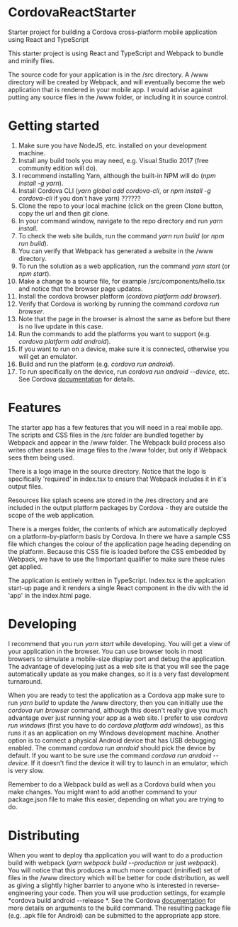# CordovaReactStarter
Starter project for building a Cordova cross-platform mobile application using React and TypeScript

This starter project is using React and TypeScript and Webpack to bundle and minify files.

The source code for your application is in the /src directory. A /www directory will be created by Webpack, and will eventually become the web application that is rendered in your mobile app. I would advise against putting any source files in the /www folder, or including it in source control.

# Getting started

1. Make sure you have NodeJS, etc. installed on your development machine.
1. Install any build tools you may need, e.g. Visual Studio 2017 (free community edition will do).
1. I recommend installing Yarn, although the built-in NPM will do (*npm install -g yarn*).
1. Install Cordova CLI (*yarn global add cordova-cli*, or *npm install -g cordova-cli* if you don't have yarn)  ??????
1. Clone the repo to your local machine (click on the green Clone button, copy the url and then git clone.
1. In your command window, navigate to the repo directory and run *yarn install*.
1. To check the web site builds, run the command *yarn run build* (or *npm run build*).
1. You can verify that Webpack has generated a website in the /www directory.
1. To run the solution as a web application, run the command *yarn start* (or *npm start*).
1. Make a change to a source file, for example /src/components/hello.tsx and notice that the browser page updates.
1. Install the cordova browser platform (*cordova platform add browser*).
1. Verify that Cordova is working by running the command *cordova run browser*.
1. Note that the page in the browser is almost the same as before but there is no live update in this case.
1. Run the commands to add the platforms you want to support (e.g. *cordova platform add android*).
1. If you want to run on a device, make sure it is connected, otherwise you will get an emulator.
1. Build and run the platform (e.g. *cordova run android*).
1. To run specifically on the device, run *cordova run android --device*, etc. See Cordova [documentation](https://cordova.apache.org/docs/) for details.

# Features

The starter app has a few features that you will need in a real mobile app. The scripts and CSS files in the /src folder are bundled together by Webpack and appear in the /www folder. The Webpack build process also writes other assets like image files to the /www folder, but only if Webpack sees them being used.

There is a logo image in the source directory. Notice that the logo is specifically 'required' in index.tsx to ensure that Webpack includes it in it's output files.

Resources like splash sceens are stored in the /res directory and are included in the output platform packages by Cordova - they are outside the scope of the web application.

There is a merges folder, the contents of which are automatically deployed on a platform-by-platform basis by Cordova. In there we have a sample CSS file which changes the colour of the application page heading depending on the platform. Because this CSS file is loaded before the CSS embedded by Webpack, we have to use the !important qualifier to make sure these rules get applied.

The application is entirely written in TypeScript. Index.tsx is the applcation start-up page and it renders a single React component in the div with the id 'app' in the index.html page.

# Developing

I recommend that you run *yarn start* while developing. You will get a view of your application in the browser. You can use browser tools in most browsers to simulate a mobile-size display port and debug the application. The advantage of developing just as a web site is that you will see the page automatically update as you make changes, so it is a very fast development turnaround.

When you are ready to test the application as a Cordova app make sure to run *yarn build* to update the /www directory, then you can initially use the *cordova run browser* command, although this doesn't really give you much advantage over just running your app as a web site. I prefer to use *cordova run windows* (first you have to do *cordova platform add windows*), as this runs it as an application on my Windows development machine. Another option is to connect a physical Android device that has USB debugging enabled. The command *cordova run anrdoid* should pick the device by default. If you want to be sure use the command *cordova run anrdoid --device*. If it doesn't find the device it will try to launch in an emulator, which is very slow.

Remember to do a Webpack build as well as a Cordova build when you make changes. You might want to add another command to your package.json file to make this easier, depending on what you are trying to do.

# Distributing

When you want to deploy tha application you will want to do a production build with webpack (*yarn webpack build --production* or just *webpack*). You will notice that this produces a much more compact (minified) set of files in the /www directory which will be better for code distribution, as well as giving a slightly higher barrier to anyone who is interested in reverse-engineering your code. Then you will use production settings, for example *cordova build android --release *. See the Cordova [documentation](https://cordova.apache.org/docs/) for more details on arguments to the build command. The resulting package file (e.g. .apk file for Android) can be submitted to the appropriate app store.
